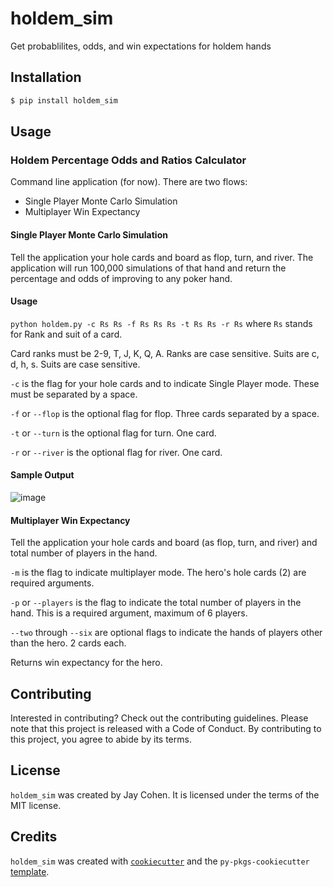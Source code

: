 # holdem_sim

Get probablilites, odds, and win expectations for holdem hands

## Installation

```bash
$ pip install holdem_sim
```

## Usage

### Holdem Percentage Odds and Ratios Calculator

Command line application (for now).  There are two flows:
* Single Player Monte Carlo Simulation
* Multiplayer Win Expectancy



#### Single Player Monte Carlo Simulation
Tell the application your hole cards and board as flop, turn, and river.  The application will run 100,000 
simulations of that hand and return the percentage and odds of improving to any poker hand.
#### Usage
`python holdem.py -c Rs Rs -f Rs Rs Rs -t Rs Rs -r Rs` where `Rs` stands for Rank and suit of a card.  

Card ranks must be 2-9, T, J, K, Q, A.  Ranks are case sensitive.
Suits are c, d, h, s.  Suits are case sensitive.

`-c` is the flag for your hole cards and to indicate Single Player mode.  These must be separated by a space.

`-f` or `--flop` is the optional flag for flop.  Three cards separated by a space.

`-t` or `--turn` is the optional flag for turn.  One card.

`-r` or `--river` is the optional flag for river.  One card.

#### Sample Output
![image](single_player.png)

#### Multiplayer Win Expectancy
Tell the application your hole cards and board (as flop, turn, and river) and total number of players in the hand.

`-m` is the flag to indicate multiplayer mode.  The hero's hole cards (2) are required arguments.

`-p`  or `--players` is the flag to indicate the total number of players in the hand. This is a required argument, maximum of 6 players.

`--two` through `--six` are optional flags to indicate the hands of players other than the hero.  2 cards each.

Returns win expectancy for the hero.
## Contributing

Interested in contributing? Check out the contributing guidelines. Please note that this project is released with a Code of Conduct. By contributing to this project, you agree to abide by its terms.

## License

`holdem_sim` was created by Jay Cohen. It is licensed under the terms of the MIT license.

## Credits

`holdem_sim` was created with [`cookiecutter`](https://cookiecutter.readthedocs.io/en/latest/) and the `py-pkgs-cookiecutter` [template](https://github.com/py-pkgs/py-pkgs-cookiecutter).
